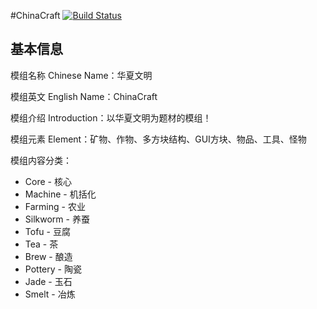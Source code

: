 #ChinaCraft  [![Build Status](https://travis-ci.org/UnknownStudio/ChinaCraft.svg?branch=master)](https://travis-ci.org/UnknownStudio/ChinaCraft)



基本信息
----
  模组名称 Chinese Name：华夏文明
  
  模组英文 English Name：ChinaCraft
  
  模组介绍 Introduction：以华夏文明为题材的模组！
  
  模组元素 Element：矿物、作物、多方块结构、GUI方块、物品、工具、怪物
  
  模组内容分类：
  
-   Core - 核心
-   Machine - 机括化
-   Farming - 农业
-   Silkworm - 养蚕
-   Tofu - 豆腐
-   Tea - 茶
-   Brew - 酿造
-   Pottery - 陶瓷
-   Jade - 玉石
-   Smelt - 冶炼
